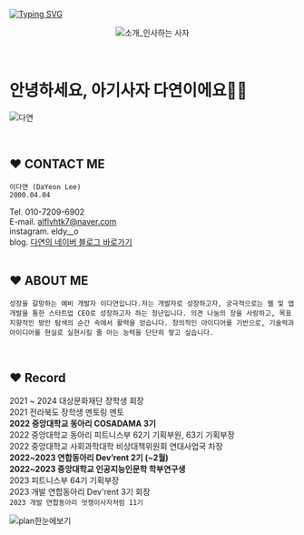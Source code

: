 [![Typing SVG](https://readme-typing-svg.herokuapp.com?size=30&duration=4500&color=F77500&width=600&lines=%F0%9F%A6%81_Welcome_Dayeon_Lee_%F0%9F%A6%81+)](https://git.io/typing-svg)

<div align="center">

![소개_인사하는 사자](https://user-images.githubusercontent.com/81146131/221498526-e2db6afd-e36d-447c-ab58-58069793bedf.gif)


</div>

<br />

# 안녕하세요, 아기사자 다연이에요👋🏻

![다연](https://s3.us-west-2.amazonaws.com/secure.notion-static.com/484c9322-034c-4603-b349-b8439c0ab5d2/Untitled.jpeg?X-Amz-Algorithm=AWS4-HMAC-SHA256&X-Amz-Content-Sha256=UNSIGNED-PAYLOAD&X-Amz-Credential=AKIAT73L2G45EIPT3X45%2F20230316%2Fus-west-2%2Fs3%2Faws4_request&X-Amz-Date=20230316T143139Z&X-Amz-Expires=86400&X-Amz-Signature=ddd57196dc58d4641e67c2bee1b92cf4fab667bd6c8f481cd1c8bda7bfb35478&X-Amz-SignedHeaders=host&response-content-disposition=filename%3D%22Untitled.jpeg%22&x-id=GetObject)

<br/>

## ❤️ CONTACT ME 
    
    이다연 (DaYeon Lee)
    2000.04.04

Tel. 010-7209-6902 <br/>
E-mail. alflvhtk7@naver.com <br/>
instagram. eldy__o<br/>
blog.
[다연의 네이버 블로그 바로가기](https://blog.naver.com/alflvhtk7/223046876468) 
<br/>
<br/>
## ❤️ ABOUT ME
    
    성장을 갈망하는 예비 개발자 이다연입니다.저는 개발자로 성장하고자, 궁극적으로는 웹 및 앱 개발을 통한 스타트업 CEO로 성장하고자 하는 청년입니다. 의견 나눔의 장을 사랑하고, 목표 지향적인 방안 탐색의 순간 속에서 활력을 얻습니다. 창의적인 아이디어를 기반으로, 기술력과 아이디어를 현실로 실현시킬 줄 아는 능력을 단단히 쌓고 싶습니다. 

<br/>

## ❤️ Record 

2021 ~ 2024 대상문화재단 장학생 회장<br/>
2021 전라북도 장학생 멘토링 멘토 <br/>
**2022 중앙대학교 동아리 COSADAMA 3기**<br/>
2022 중앙대학교 동아리 피트니스부 62기 기획부원, 63기 기획부장<br/>
2022 중앙대학교 사회과학대학 비상대책위원회 연대사업국 차장<br/>
**2022~2023 연합동아리 Dev’rent 2기 (~2월)** <br/>
**2022~2023 중앙대학교 인공지능인문학 학부연구생** <br/>
2023 피트니스부 64기 기획부장<br/>
2023 개발 연합동아리 Dev'rent 3기 회장<br/>
```2023 개발 연합동아리 멋쟁이사자처럼 11기```  <br/>

![plan한눈에보기](https://s3.us-west-2.amazonaws.com/secure.notion-static.com/6eaf0cc2-f4c3-453f-9dc6-b9fe8ee7744a/스크린샷_2023-02-16_오전_1.37.40.png?X-Amz-Algorithm=AWS4-HMAC-SHA256&X-Amz-Content-Sha256=UNSIGNED-PAYLOAD&X-Amz-Credential=AKIAT73L2G45EIPT3X45%2F20230316%2Fus-west-2%2Fs3%2Faws4_request&X-Amz-Date=20230316T143007Z&X-Amz-Expires=86400&X-Amz-Signature=60f409dbedcfa409817e4de0114b93cb3a81571f7040db6a6b151690a21eee54&X-Amz-SignedHeaders=host&response-content-disposition=filename%3D%22%25EC%258A%25A4%25ED%2581%25AC%25EB%25A6%25B0%25EC%2583%25B7%25202023-02-16%2520%25EC%2598%25A4%25EC%25A0%2584%25201.37.40.png%22&x-id=GetObject)